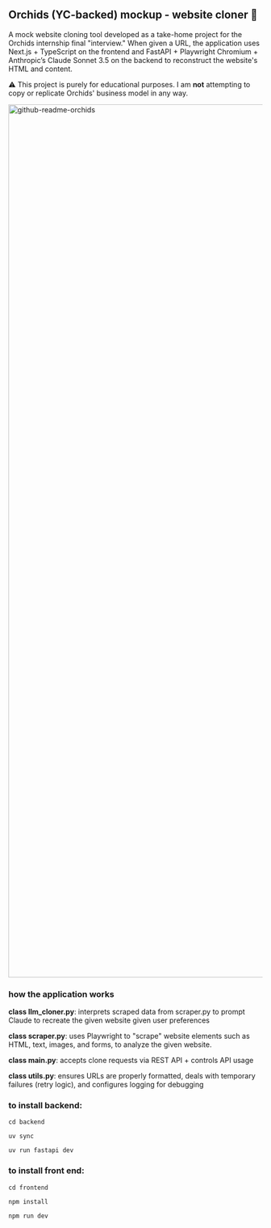 ## Orchids (YC-backed) mockup - website cloner 🌸
A mock website cloning tool developed as a take-home project for the Orchids internship final "interview." When given a URL, the application uses Next.js + TypeScript on the frontend and FastAPI + Playwright Chromium + Anthropic’s Claude Sonnet 3.5 on the backend to reconstruct the website's HTML and content.

⚠️ This project is purely for educational purposes. I am **not** attempting to copy or replicate Orchids' business model in any way.


<img width="1728" alt="github-readme-orchids" src="https://github.com/user-attachments/assets/728c180e-8c27-4d34-ba28-1fc7f613c89d" />


### how the application works
**class llm_cloner.py**: interprets scraped data from scraper.py to prompt Claude to recreate the given website given user preferences 

**class scraper.py**: uses Playwright to "scrape" website elements such as HTML, text, images, and forms, to analyze the given website.

**class main.py**: accepts clone requests via REST API + controls API usage

**class utils.py**: ensures URLs are properly formatted, deals with temporary failures (retry logic), and configures logging for debugging


### to install backend:
    cd backend

    uv sync

    uv run fastapi dev

### to install front end:
    cd frontend

    npm install

    npm run dev

